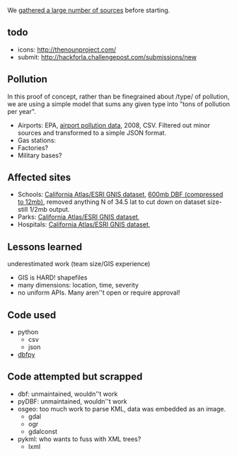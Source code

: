 
We [gathered a large number of sources](https://pinboard.in/u:tedder42/t:vector-health/) before starting.

todo
----
* icons: http://thenounproject.com/
* submit: http://hackforla.challengepost.com/submissions/new

Pollution
---------
In this proof of concept, rather than be finegrained about /type/ of pollution, we are using a simple model that sums any given type into "tons of pollution per year".


* Airports: EPA, [airport pollution data](http://www.epa.gov/air/emissions/where.htm), 2008, CSV. Filtered out minor sources and transformed to a simple JSON format.
* Gas stations:
* Factories?
* Military bases?


Affected sites
--------------

* Schools: [California Atlas/ESRI GNIS dataset](https://projects.atlas.ca.gov/frs/?group_id=277&release_id=8978), [600mb DBF (compressed to 12mb)](sourcer/School.dbf.gz), removed anything N of 34.5 lat to cut down on dataset size- still 1/2mb output.
* Parks: [California Atlas/ESRI GNIS dataset](https://projects.atlas.ca.gov/frs/?group_id=277&release_id=8973), 
* Hospitals: [California Atlas/ESRI GNIS dataset](https://projects.atlas.ca.gov/frs/?group_id=277&release_id=8954), 


Lessons learned
---------------
underestimated work (team size/GIS experience)
* GIS is HARD! shapefiles
* many dimensions: location, time, severity
* no uniform APIs. Many aren''t open or require approval!



Code used
---------
* python
  * csv
  * json
* [dbfpy](http://dbfpy.sourceforge.net/)

Code attempted but scrapped
---------------------------
* dbf: unmaintained, wouldn''t work
* pyDBF: unmaintained, wouldn''t work
* osgeo: too much work to parse KML, data was embedded as an image.
  * gdal
  * ogr
  * gdalconst
* pykml: who wants to fuss with XML trees?
  * lxml


